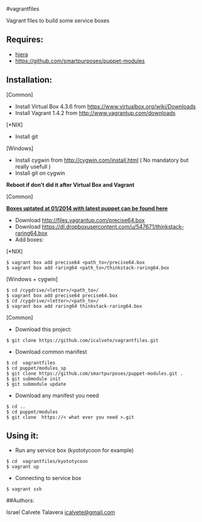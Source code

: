 #vagrantfiles

Vagrant files to build some service boxes

## Requires:

* [hiera](http://docs.puppetlabs.com/hiera/1/index.html)
* https://github.com/smartpurposes/puppet-modules

## Installation:

[Common]

* Install Virtual Box  4.3.6 from https://www.virtualbox.org/wiki/Downloads
* Install Vagrant 1.4.2 from http://www.vagrantup.com/downloads

[\*NIX]

* Install git

[Windows]

* Install cygwin from http://cygwin.com/install.html ( No mandatory  but really usefull )
* Install git on cygwin

**Reboot if don't did it after Virtual Box and Vagrant**

[Common]

**[Boxes uptated at 01/2014 with latest puppet can be found here](https://drive.google.com/folderview?id=0B7WTTQeWTJErRGFUUlUzaW9OSW8&usp=sharing)**

* Download http://files.vagrantup.com/precise64.box
* Download https://dl.dropboxusercontent.com/u/547671/thinkstack-raring64.box
* Add boxes:

[\*NIX]


```
$ vagrant box add precise64 <path_to>/precise64.box
$ vagrant box add raring64 <path_to>/thinkstack-raring64.box
```


[Windows + cygwin]

```
$ cd /cygdrive/<letter>/<path_to>/
$ vagrant box add precise64 precise64.box
$ cd /cygdrive/<letter>/<path_to>/
$ vagrant box add raring64 thinkstack-raring64.box
```


[Common]

* Download this project:

 ```
$ git clone https://github.com/icalvete/vagrantfiles.git 
 ```


* Download common manifest

 ```
$ cd  vagrantfiles
$ cd puppet/modules_sp
$ git clone https://github.com/smartpurposes/puppet-modules.git .
$ git submodule init
$ git submodule update
 ```

* Download any manifest you need

 ```
$ cd ..
$ cd puppet/modules
$ git clone  https://< what ever you need >.git
 ```

## Using it:

* Run any service box  (kyototycoon for example)


 ```
$ cd  vagrantfiles/kyototycoon
$ vagrant up
 ```

* Connecting to service box

 ```
$ vagrant ssh
 ```

##Authors:

Israel Calvete Talavera <icalvete@gmail.com>
